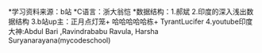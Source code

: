 *学习资料来源：b站
*C语言：浙大翁恺
*数据结构：1.郝斌 
         2.印度的深入浅出数据结构
         3.b站up主：正月点灯笼+ 哈哈哈哈哈栋+ TyrantLucifer
         4.youtube印度大神:Abdul Bari ,Ravindrababu Ravula, Harsha Suryanarayana(mycodeschool)
